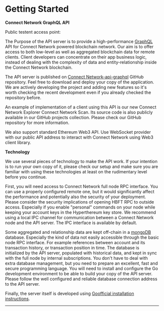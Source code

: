 # Getting Started

**Connect Network GraphQL API**

Public testent access point:

The Purpose of the API server is to provide a high-performance [GraphQL](https://graphql.org) API for Connect Network powered blockchain network. Our aim is to offer access to both low-level as well as aggregated blockchain data for remote clients. Client developers can concentrate on their app business logic, instead of dealing with the complexity of data and entity-relationship inside the Connect Network blockchain.

The API server is published on [ Connect Network-api-graphql](https://github.com/Fantom-foundation/fantom-api-graphql) GitHub repository. Feel free to download and deploy your copy of the application. We are actively developing the project and adding new features so it's worth checking the recent development even if you already checked the repository before.

An example of implementation of a client using this API is our new Connect Network Explorer  Connect Network Scan. Its source code is also publicly available in our GitHub projects collection. Please check our GitHub repository for more information.

We also support standard Ethereum Web3 API. Use WebSocket provider with our public API address to interact with Connect Network using Web3 client library.

**Technology**

We use several pieces of technology to make the API work. If your intention is to run your own copy of it, please check our setup and make sure you are familiar with using these technologies at least on the rudimentary level before you continue.

First, you will need access to Connect Network full node RPC interface. You can use a properly configured remote one, but it would significantly affect the performance and potentially also the security of your deployment. Please consider the security implications of opening HBFT RPC to outside access. Especially if you enable "personal" commands on your node while keeping your account keys in the Hyperthereum key store. We recommend using a local IPC channel for communication between a Connect Network node and the API server. The IPC interface is available by default.

Some aggregated and relationship data are kept off-chain in a [mongoDB](https://www.mongodb.com) database. Especially the kind of data not easily accessible through the basic node RPC interface. For example references between account and its transaction history, or transaction position in time. The database is initialized by the API server, populated with historical data, and kept in sync with the full node by internal subscriptions. You don't have to deal with extra database management, but you need to prepare an excellent, fast and secure programming language. You will need to install and configure the Go development environment to be able to build your copy of the API server. Please follow the well configured and reliable database connection address to the API server.

Finally, the server itself is developed using [Go](https://golang.org)[official installation instructions](https://golang.org/doc/install).

&#x20;

&#x20;

****
